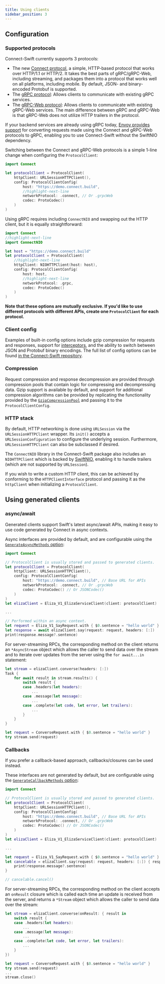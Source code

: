 ```yaml
---
title: Using clients
sidebar_position: 3
---
```


## Configuration

### Supported protocols

Connect-Swift currently supports 3 protocols:

- The new [Connect protocol](../protocol.md), a simple, HTTP-based protocol that
  works over HTTP/1.1 or HTTP/2. It takes the best parts of gRPC/gRPC-Web,
  including streaming, and packages them into a protocol that works well on
  all platforms, including mobile. By default, JSON- and
  binary-encoded Protobuf is supported.
- The [gRPC protocol][grpc]: Allows clients to communicate with
  existing gRPC services.
- The [gRPC-Web protocol][grpc-web]: Allows clients to communicate with
  existing gRPC-Web services. The main difference between gRPC and gRPC-Web is
  that gRPC-Web does not utilize HTTP trailers in the protocol.

If your backend services are already using gRPC today,
[Envoy provides support][envoy-grpc-bridge]
for converting requests made using the Connect and gRPC-Web protocols to gRPC,
enabling you to use Connect-Swift without the SwiftNIO dependency.

Switching between the Connect and gRPC-Web protocols is a simple 1-line change
when configuring the `ProtocolClient`:

```swift
import Connect

let protocolClient = ProtocolClient(
    httpClient: URLSessionHTTPClient(),
    config: ProtocolClientConfig(
        host: "https://demo.connect.build",
        //highlight-next-line
        networkProtocol: .connect, // Or .grpcWeb
        codec: ProtoCodec()
    )
)
```

Using gRPC requires including `ConnectNIO` and swapping out the HTTP client,
but it is equally straightforward:

```swift
import Connect
//highlight-next-line
import ConnectNIO

let host = "https://demo.connect.build"
let protocolClient = ProtocolClient(
    //highlight-next-line
    httpClient: NIOHTTPClient(host: host),
    config: ProtocolClientConfig(
        host: host,
        //highlight-next-line
        networkProtocol: .grpc,
        codec: ProtoCodec()
    )
)
```

**Note that these options are mutually exclusive. If you'd like to use
different protocols with different APIs, create one `ProtocolClient` for each
protocol.**

### Client config

Examples of built-in config options include gzip compression for requests and
responses, support for [interceptors](./interceptors.md),
and the ability to switch between JSON and Protobuf binary encodings.
The full list of config options
can be found [in the Connect-Swift repository][protocol-client-config].

### Compression

Request compression and response decompression are provided through
compression pools that contain logic for compressing and
decompressing data. Gzip support is available by default, and support for
additional compression algorithms can be provided by replicating the
functionality provided by the [`GzipCompressionPool`][gzip-pool] and passing
it to the `ProtocolClientConfig`.

### HTTP stack

By default, HTTP networking is done using `URLSession` via the
`URLSessionHTTPClient` wrapper. Its `init()` accepts a
`URLSessionConfiguration` to configure
the underlying session. Furthermore, `URLSessionHTTPClient` can also be
subclassed if desired.

The `ConnectNIO` library in the Connect-Swift package
also includes an `NIOHTTPClient` which is backed by
[SwiftNIO](https://github.com/apple/swift-nio), enabling it to handle trailers
(which are not supported by `URLSession`).

If you wish to write a custom HTTP client, this can be achieved by conforming
to the `HTTPClientInterface` protocol and passing it as the `httpClient` when
initializing a `ProtocolClient`.

## Using generated clients

### async/await

Generated clients support Swift's latest async/await APIs, making
it easy to use code generated by Connect in async contexts.

Async interfaces are provided by default, and are configurable using the
[`GenerateAsyncMethods` option](./generating-code.md#generation-options):

```swift
import Connect

// ProtocolClient is usually stored and passed to generated clients.
let protocolClient = ProtocolClient(
    httpClient: URLSessionHTTPClient(),
    config: ProtocolClientConfig(
        host: "https://demo.connect.build", // Base URL for APIs
        networkProtocol: .connect, // Or .grpcWeb
        codec: ProtoCodec() // Or JSONCodec()
    )
)
let elizaClient = Eliza_V1_ElizaServiceClient(client: protocolClient)

...

// Performed within an async context.
let request = Eliza_V1_SayRequest.with { $0.sentence = "hello world" }
let response = await elizaClient.say(request: request, headers: [:])
print(response.message?.sentence)
```

For server-streaming RPCs, the corresponding method on the client returns
an `*AsyncStream` object which allows the caller to send data over the stream
and to iterate over updates from the server using the
`for await...in` statement:

```swift
let stream = elizaClient.converse(headers: [:])
Task {
    for await result in stream.results() {
        switch result {
        case .headers(let headers):
            ...
        case .message(let message):
            ...
        case .complete(let code, let error, let trailers):
            ...
        }
    }
}

let request = ConverseRequest.with { $0.sentence = "hello world" }
try stream.send(request)
```

### Callbacks

If you prefer a callback-based approach, callbacks/closures can be used instead.

These interfaces are not generated by default, but are configurable using the
[`GenerateCallbackMethods` option](./generating-code.md#generation-options):

```swift
import Connect

// ProtocolClient is usually stored and passed to generated clients.
let protocolClient = ProtocolClient(
    httpClient: URLSessionHTTPClient(),
    config: ProtocolClientConfig(
        host: "https://demo.connect.build", // Base URL for APIs
        networkProtocol: .connect, // Or .grpcWeb
        codec: ProtoCodec() // Or JSONCodec()
    )
)
let elizaClient = Eliza_V1_ElizaServiceClient(client: protocolClient)

...

let request = Eliza_V1_SayRequest.with { $0.sentence = "hello world" }
let cancelable = elizaClient.say(request: request, headers: [:]) { response in
    print(response.message?.sentence)
}

// cancelable.cancel()
```

For server-streaming RPCs, the corresponding method on the client accepts
an `onResult` closure which is called each time an update is received from
the server, and returns a `*Stream` object which allows the caller to send
data over the stream:

```swift
let stream = elizaClient.converse(onResult: { result in
    switch result {
    case .headers(let headers):
        ...
    case .message(let message):
        ...
    case .complete(let code, let error, let trailers):
        ...
    }
})

let request = ConverseRequest.with { $0.sentence = "hello world" }
try stream.send(request)
...
stream.close()
```

[envoy-grpc-bridge]: https://www.envoyproxy.io/docs/envoy/latest/configuration/http/http_filters/connect_grpc_bridge_filter
[grpc]: https://github.com/grpc/grpc/blob/master/doc/PROTOCOL-HTTP2.md
[grpc-web]: https://github.com/grpc/grpc/blob/master/doc/PROTOCOL-WEB.md
[gzip-pool]: https://github.com/bufbuild/connect-swift/blob/main/Libraries/Connect/Implementation/Compression/GzipCompressionPool.swift
[protocol-client-config]: https://github.com/bufbuild/connect-swift/blob/main/Libraries/Connect/Implementation/ProtocolClientConfig.swift
